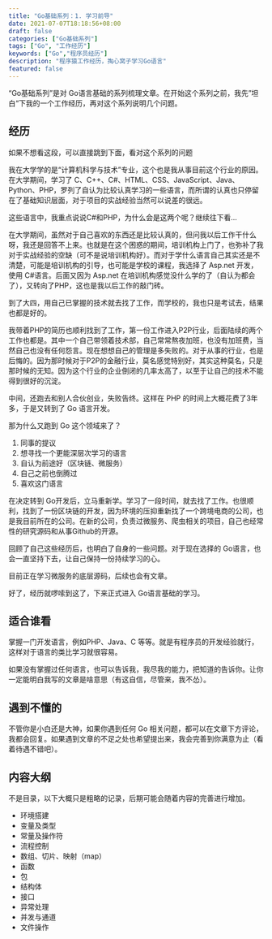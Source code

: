 ```yaml
---
title: "Go基础系列：1. 学习前导"
date: 2021-07-07T18:18:56+08:00
draft: false
categories: ["Go基础系列"]
tags: ["Go", "工作经历"]
keywords: ["Go","程序员经历"]
description: "程序猿工作经历，掏心窝子学习Go语言"
featured: false
---
```


“Go基础系列”是对 Go语言基础的系列梳理文章。在开始这个系列之前，我先”坦白“下我的一个工作经历，再对这个系列说明几个问题。

## 经历

如果不想看这段，可以直接跳到下面，看对这个系列的问题

我在大学学的是“计算机科学与技术”专业，这个也是我从事目前这个行业的原因。在大学期间，学习了 C、C++、C#、HTML、CSS、JavaScript、Java、Python、PHP，罗列了自认为比较认真学习的一些语言，而所谓的认真也只停留在了基础知识层面，对于项目的实战经验当然可以说差的很远。

这些语言中，我重点说说C#和PHP，为什么会是这两个呢？继续往下看...

在大学期间，虽然对于自己喜欢的东西还是比较认真的，但问我以后工作干什么呀，我还是回答不上来。也就是在这个困惑的期间，培训机构上门了，也弥补了我对于实战经验的空缺（可不是说培训机构好）。而对于学什么语言自己其实还是不清楚，可能是培训机构的引导，也可能是学校的课程，我选择了 Asp.net 开发，使用 C#语言。后面又因为 Asp.net 在培训机构感觉没什么学的了（自认为都会了），又转向了PHP，这也是我以后工作的敲门砖。

到了大四，用自己已掌握的技术就去找了工作，而学校的，我也只是考试去，结果也都是好的。

我带着PHP的简历也顺利找到了工作，第一份工作进入P2P行业，后面陆续的两个工作也都是。其中一个自己带领着技术部，自己常常熬夜加班，也没有加班费，当然自己也没有任何怨言。现在想想自己的管理是多失败的。对于从事的行业，也是后悔的。因为那时候对于P2P的金融行业，莫名感觉特别好，其实这种莫名，只是那时候的无知。因为这个行业的企业倒闭的几率太高了，以至于让自己的技术不能得到很好的沉淀。

中间，还跑去和别人合伙创业，失败告终。这样在 PHP 的时间上大概花费了3年多，于是又转到了 Go 语言开发。

那为什么又跑到 Go 这个领域来了？

1. 同事的提议
2. 想寻找一个更能深层次学习的语言
3. 自认为前途好（区块链、微服务）
4. 自己之前也倒腾过
5. 喜欢这门语言

在决定转到 Go开发后，立马重新学。学习了一段时间，就去找了工作。也很顺利，找到了一份区块链的开发，因为环境的压抑重新找了一个跨境电商的公司，也是我目前所在的公司。在新的公司，负责过微服务、爬虫相关的项目，自己也经常性的研究源码和从事Github的开源。

回顾了自己这些经历后，也明白了自身的一些问题。对于现在选择的 Go语言，也会一直坚持下去，让自己保持一份持续学习的心。

目前正在学习微服务的底层源码，后续也会有文章。

好了，经历就啰嗦到这了，下来正式进入 Go语言基础的学习。

## 适合谁看

掌握一门开发语言，例如PHP、Java、C 等等。就是有程序员的开发经验就行，这样对于语言的类比学习就很容易。

如果没有掌握过任何语言，也可以告诉我，我尽我的能力，把知道的告诉你。让你一定能明白我写的文章是啥意思（有这自信，尽管来，我不怂）。

## 遇到不懂的

不管你是小白还是大神，如果你遇到任何 Go 相关问题，都可以在文章下方评论，我都会回复。如果遇到文章的不足之处也希望提出来，我会完善到你满意为止（看着待遇不错吧）。

## 内容大纲

不是目录，以下大概只是粗略的记录，后期可能会随着内容的完善进行增加。

- 环境搭建
- 变量及类型
- 常量及操作符
- 流程控制
- 数组、切片、映射（map）
- 函数
- 包
- 结构体
- 接口
- 异常处理
- 并发与通道
- 文件操作